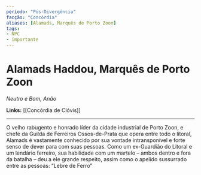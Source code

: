 ```yaml
---
período: "Pós-Divergência"
facção: "Concórdia"
aliases: [Alamads, Marquês de Porto Zoon]
tags:
- NPC
- importante
---
```


# **Alamads Haddou, Marquês de Porto Zoon**
*Neutro e Bom, Anão*

**Links:** [[Concórdia de Clóvis]]

---

O velho rabugento e honrado líder da cidade industrial de Porto Zoon, e chefe da Guilda de Ferreiros Ossos-de-Prata que opera entre todo o litoral, Alamads é vastamente conhecido por sua vontade intransponível e forte senso de dever para com suas pessoas. Como um ex-Guardião do Litoral e um lendário ferreiro, sua habilidade com um martelo – ambos dentro e fora da batalha – deu a ele grande respeito, assim como o apelido sussurrado entre as pessoas: “Lebre de Ferro”